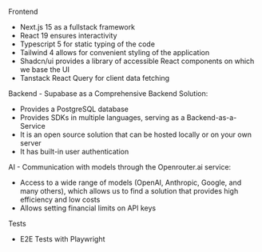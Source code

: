 Frontend

- Next.js 15 as a fullstack framework
- React 19 ensures interactivity
- Typescript 5 for static typing of the code
- Tailwind 4 allows for convenient styling of the application
- Shadcn/ui provides a library of accessible React components on which we base the UI
- Tanstack React Query for client data fetching

Backend - Supabase as a Comprehensive Backend Solution:

- Provides a PostgreSQL database
- Provides SDKs in multiple languages, serving as a Backend-as-a-Service
- It is an open source solution that can be hosted locally or on your own server
- It has built-in user authentication

AI - Communication with models through the Openrouter.ai service:

- Access to a wide range of models (OpenAI, Anthropic, Google, and many others), which allows us to find a solution that provides high efficiency and low costs
- Allows setting financial limits on API keys

Tests

- E2E Tests with Playwright
